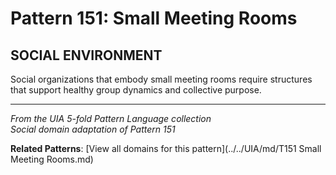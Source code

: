# Pattern 151: Small Meeting Rooms

## SOCIAL ENVIRONMENT

Social organizations that embody small meeting rooms require structures that support healthy group dynamics and collective purpose.

---

*From the UIA 5-fold Pattern Language collection*  
*Social domain adaptation of Pattern 151*

**Related Patterns**: [View all domains for this pattern](../../UIA/md/T151 Small Meeting Rooms.md)